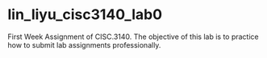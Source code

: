 # lin_liyu_cisc3140_lab0
First Week Assignment of CISC.3140. The objective of this lab is to practice how to submit lab assignments professionally.
